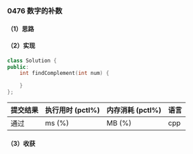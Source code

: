 ### 0476 数字的补数

#### （1）思路

#### （2）实现

```cpp
class Solution {
public:
    int findComplement(int num) {

    }
};
```

| 提交结果 | 执行用时 (pctl%) | 内存消耗 (pctl%) | 语言 |
|:---------|:-----------------|:-----------------|:-----|
| 通过     |  ms (%)   |  MB (%)  | cpp  |

#### （3）收获
